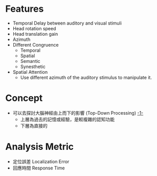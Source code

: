 # Features
- Temporal Delay between auditory and visual stimuli
- Head rotation speed
- Head translation gain
- Azimuth
- Different Congruence
	- Temporal
	- Spatial
	- Semantic
	- Synesthetic
- Spatial Attention
	- Use different azimuth of the auditory stimulus to manipulate it.
# Concept
- 可以去探討大腦神經由上而下的影響 (Top-Down Processing) [-1-](https://www.verywellmind.com/what-is-top-down-processing-2795975)
	- 上層為過去的記憶或經驗，是較複雜的認知功能
	- 下層為直接的
# Analysis Metric
- 定位誤差 Localization Error
- 回應時間 Response Time